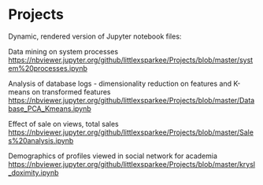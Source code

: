 # Projects

Dynamic, rendered version of Jupyter notebook files:

Data mining on system processes
https://nbviewer.jupyter.org/github/littlexsparkee/Projects/blob/master/system%20processes.ipynb

Analysis of database logs - dimensionality reduction on features and K-means on transformed features
https://nbviewer.jupyter.org/github/littlexsparkee/Projects/blob/master/Database_PCA_Kmeans.ipynb

Effect of sale on views, total sales
https://nbviewer.jupyter.org/github/littlexsparkee/Projects/blob/master/Sales%20analysis.ipynb

Demographics of profiles viewed in social network for academia
https://nbviewer.jupyter.org/github/littlexsparkee/Projects/blob/master/krysl_doximity.ipynb
